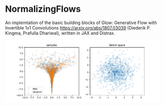 # NormalizingFlows

An implemtation of the basic building blocks of Glow: Generative Flow with Invertible 1x1 Convolutions https://arxiv.org/abs/1807.03039 (Diederik P. Kingma, Prafulla Dhariwal),
written in JAX and Distrax.

![neals_funnel.png](neals_funnel.png)
